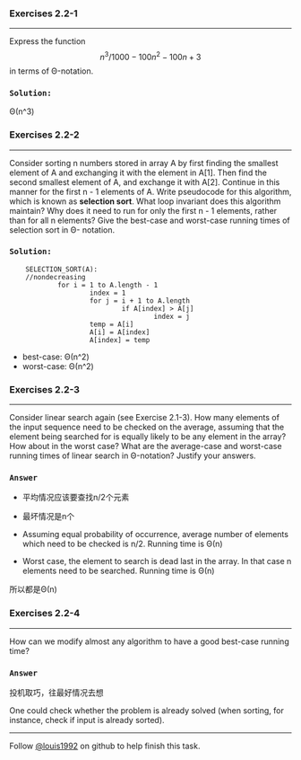 ### Exercises 2.2-1
***
Express the function $$n^3/1000 - 100n^2 - 100n + 3$$ in terms of Θ-notation.

### `Solution:`
Θ(n^3)


### Exercises 2.2-2
***
Consider sorting n numbers stored in array A by first finding the smallest element of A and exchanging it with the element in A[1]. 
Then find the second smallest element of A, and exchange it with A[2]. Continue in this manner for the first n - 1 elements of A. 
Write pseudocode for this algorithm, which is known as **selection sort**. What loop invariant does this algorithm maintain? 
Why does it need to run for only the first n - 1 elements, rather than for all n elements? Give the best-case and worst-case 
running times of selection sort in Θ- notation.

### `Solution: `
        SELECTION_SORT(A):
        //nondecreasing
                for i = 1 to A.length - 1
                        index = 1
                        for j = i + 1 to A.length
                                if A[index] > A[j]
                                        index = j
                        temp = A[i]
                        A[i] = A[index]
                        A[index] = temp

* best-case: Θ(n^2)
* worst-case: Θ(n^2)


### Exercises 2.2-3
***
Consider linear search again (see Exercise 2.1-3). How many elements of the input sequence need to be checked on the average, assuming that the element being searched for is equally likely to be any element in the array? How about in the worst case? What are the average-case and worst-case running times of linear search in Θ-notation? Justify your answers.

### `Answer`
* 平均情况应该要查找n/2个元素
* 最坏情况是n个

* Assuming equal probability of occurrence, average number of elements which need to be checked is n/2. Running time is Θ(n)
* Worst case, the element to search is dead last in the array. In that case n elements need to be searched. Running time is Θ(n)

所以都是Θ(n)


### Exercises 2.2-4
***
How can we modify almost any algorithm to have a good best-case running time?

### `Answer`
投机取巧，往最好情况去想

One could check whether the problem is already solved (when sorting, for instance, check if input is already sorted).



***
Follow [@louis1992](https://github.com/gzc) on github to help finish this task.

